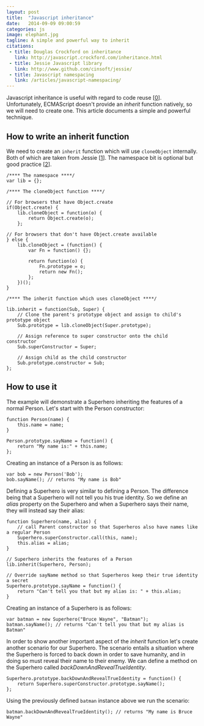```yaml
---
layout: post
title:  "Javascript inheritance"
date:   2014-09-09 09:00:59
categories: js
image: elephant.jpg
tagline: A simple and powerful way to inherit
citations:
 - title: Douglas Crockford on inheritance
   link: http://javascript.crockford.com/inheritance.html
 - title: Jessie Javascript library
   link: http://www.github.com/cinsoft/jessie/
 - title: Javascript namespacing
   link: /articles/javascript-namespacing/
---
```


Javascript inheritance is useful with regard to code reuse [[0](#ref0)]. Unfortunately, ECMAScript doesn't provide an *inherit* function natively, so we will need to create one. This article documents a simple and powerful technique.

## How to write an inherit function

We need to create an `inherit` function which will use `cloneObject` internally. Both of which are taken from Jessie [[1](#ref1)]. The namespace bit is optional but good practice [[2](#ref2)].

	/**** The namespace ****/
    var lib = {};

    /**** The cloneObject function ****/

    // For browsers that have Object.create
    if(Object.create) {
        lib.cloneObject = function(o) {
            return Object.create(o);
        };

    // For browsers that don't have Object.create available
    } else {
        lib.cloneObject = (function() {
            var Fn = function() {};

            return function(o) {
                Fn.prototype = o;
                return new Fn();
            };
        })();
    }

	/**** The inherit function which uses cloneObject ****/

    lib.inherit = function(Sub, Super) {
        // Clone the parent's prototype object and assign to child's prototype object
        Sub.prototype = lib.cloneObject(Super.prototype);

        // Assign reference to super constructor onto the child constructor
        Sub.superConstructor = Super;

        // Assign child as the child constructor
        Sub.prototype.constructor = Sub;
    };

## How to use it

The example will demonstrate a Superhero inheriting the features of a normal Person. Let's start with the Person constructor:

    function Person(name) {
        this.name = name;
    }

    Person.prototype.sayName = function() {
        return "My name is:" + this.name;
    };

Creating an instance of a Person is as follows:

    var bob = new Person('Bob');
    bob.sayName(); // returns "My name is Bob"

Defining a Superhero is very similar to defining a Person. The difference being that a Superhero will not tell you his true identity. So we define an *alias* property on the Superhero and when a Superhero says their name, they will instead say their alias:

    function Superhero(name, alias) {
        // call Parent constructor so that Superheros also have names like a regular Person
        Superhero.superConstructor.call(this, name);
        this.alias = alias;
    }

    // Superhero inherits the features of a Person
    lib.inherit(Superhero, Person);

    // Override sayName method so that Superheros keep their true identity a secret
    Superhero.prototype.sayName = function() {
        return "Can't tell you that but my alias is: " + this.alias;
    }

Creating an instance of a Superhero is as follows:

    var batman = new Superhero("Bruce Wayne", "Batman");
    batman.sayName(); // returns "Can't tell you that but my alias is Batman"

In order to show another important aspect of the *inherit* function let's create another scenario for our Superhero. The scenario entails a situation where the Superhero is forced to back down in order to save humanity, and in doing so must reveal their name to their enemy. We can define a method on the Superhero called *backDownAndRevealTrueIdentity*.

    Superhero.prototype.backDownAndRevealTrueIdentity = function() {
        return Superhero.superConstructor.prototype.sayName();
    };

Using the previously defined `batman` instance above we run the scenario:

    batman.backDownAndRevealTrueIdentity(); // returns "My name is Bruce Wayne"